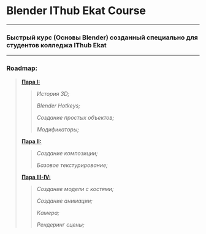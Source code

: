 # Blender IThub Ekat Course
---
### Быстрый курс (Основы Blender) созданный специально для студентов колледжа IThub Ekat
---
### Roadmap:
> [**Пара I:**](https://github.com/BogdanDirtyDwarf/blender-ithub-fast-course/tree/main/class-1)
>> *История 3D;*
>>
>> *Blender Hotkeys;*
>>
>> *Создание простых объектов;*
>>
>> *Модификаторы;*
>
> [**Пара II:**](https://github.com/BogdanDirtyDwarf/blender-ithub-fast-course/tree/main/class-2)
>> *Создание композиции;*
>>
>> *Базовое текстурирование;*
>
> [**Пара III-IV:**](https://github.com/BogdanDirtyDwarf/blender-ithub-fast-course/tree/main/class-3-4)
>> *Создание модели с костями;*
>>
>> *Создание анимации;*
>>
>> *Камера;*
>>
>> *Рендеринг сцены;*